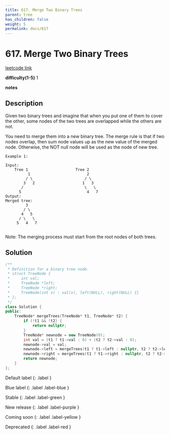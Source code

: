 ```yaml
---
title: 617. Merge Two Binary Trees
parent: tree
has_children: false
weight: 5
permalink: docs/617
---
```

# 617. Merge Two Binary Trees
[leetcode link](https://leetcode.com/problems/merge-two-binary-trees/)

**difficulty(1-5)** 
1

**notes**   


## Description
Given two binary trees and imagine that when you put one of them to cover the other, some nodes of the two trees are overlapped while the others are not.

You need to merge them into a new binary tree. The merge rule is that if two nodes overlap, then sum node values up as the new value of the merged node. Otherwise, the NOT null node will be used as the node of new tree.
```
Example 1:

Input: 
	Tree 1                     Tree 2                  
          1                         2                             
         / \                       / \                            
        3   2                     1   3                        
       /                           \   \                      
      5                             4   7                  
Output: 
Merged tree:
	     3
	    / \
	   4   5
	  / \   \ 
	 5   4   7
 
```
Note: The merging process must start from the root nodes of both trees.

## Solution
```c++
/**
 * Definition for a binary tree node.
 * struct TreeNode {
 *     int val;
 *     TreeNode *left;
 *     TreeNode *right;
 *     TreeNode(int x) : val(x), left(NULL), right(NULL) {}
 * };
 */
class Solution {
public:
    TreeNode* mergeTrees(TreeNode* t1, TreeNode* t2) {
        if (!t1 && !t2) {
            return nullptr;
        }
        TreeNode* newnode = new TreeNode(0);
        int val = (t1 ? t1->val : 0) + (t2 ? t2->val : 0);
        newnode->val = val;
        newnode->left = mergeTrees(t1 ? t1->left : nullptr, t2 ? t2->left : nullptr);
        newnode->right = mergeTrees(t1 ? t1->right : nullptr, t2 ? t2->right : nullptr);
        return newnode;
    }
};
```


Default label
{: .label }

Blue label
{: .label .label-blue }

Stable
{: .label .label-green }

New release
{: .label .label-purple }

Coming soon
{: .label .label-yellow }

Deprecated
{: .label .label-red }
